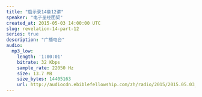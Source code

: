 ```yaml
---
title: "启示录14章12讲"
speaker: "电子圣经团契"
created_at: 2015-05-03 14:00:00 UTC
slug: revelation-14-part-12
series: true
description: "广播电台"
audio:
  mp3_low:
    length: '1:00:01'
    bitrate: 32 Kbps
    sample_rate: 22050 Hz
    size: 13.7 MB
    size_bytes: 14405163
    url: http://audiocdn.ebiblefellowship.com/zh/radio/2015/2015.05.03_EBF_-_Revelation_14_Part_12.mp3
---
```

